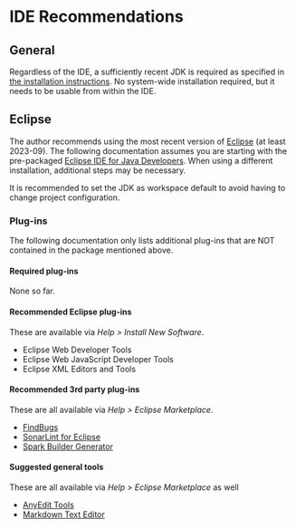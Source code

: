 # IDE Recommendations

## General

Regardless of the IDE, a sufficiently recent JDK is required as specified in [the installation instructions](installation.html).
No system-wide installation required, but it needs to be usable from within the IDE.

## Eclipse

The author recommends using the most recent version of [Eclipse](https://www.eclipse.org/) (at least 2023-09). The following
documentation assumes you are starting with the pre-packaged
[Eclipse IDE for Java Developers](https://www.eclipse.org/downloads/packages/).
When using a different installation, additional steps may be necessary.

It is recommended to set the JDK as workspace default to avoid having to change project configuration.

### Plug-ins

The following documentation only lists additional plug-ins that are NOT contained in the package mentioned above.

#### Required plug-ins

None so far.

#### Recommended Eclipse plug-ins

These are available via *Help > Install New Software*.

 * Eclipse Web Developer Tools
 * Eclipse Web JavaScript Developer Tools
 * Eclipse XML Editors and Tools

#### Recommended 3rd party plug-ins

These are all available via *Help > Eclipse Marketplace*.

 * [FindBugs](https://marketplace.eclipse.org/content/findbugs-eclipse-plugin)
 * [SonarLint for Eclipse](https://marketplace.eclipse.org/content/sonarlint)
 * [Spark Builder Generator](https://marketplace.eclipse.org/content/spark-builder-generator)

#### Suggested general tools

These are all available via *Help > Eclipse Marketplace* as well

 * [AnyEdit Tools](https://marketplace.eclipse.org/content/anyedit-tools)
 * [Markdown Text Editor](https://marketplace.eclipse.org/content/markdown-text-editor)

